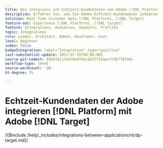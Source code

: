 ```yaml
---
title: Wie integriere ich Echtzeit-Kundendaten von Adobe [!DNL Platform] mit Adobe [!DNL Target]?
description: Erfahren Sie, wie Sie Adobe-Echtzeit-Kundendaten integrieren. [!DNL Platform] mit Adobe [!DNL Target].
solution: Real-Time Customer Data [!DNL Platform], [!DNL Target]
feature-set: Experience [!DNL Platform], [!DNL Target]
feature: Integrations, Audiences, Segments, Profiles
topic: Integrations
role: Leader, Architect, Admin, Developer, User
level: Beginner
index: false
badgeIntegration: label="Integration" type="positive"
last-substantial-update: 2023-07-25T00:00:00Z
source-git-commit: 94b074c17e976e4f4acbb1ff41aacfc9bf74744c
workflow-type: tm+mt
source-wordcount: '28'
ht-degree: 3%

---
```



# Echtzeit-Kundendaten der Adobe integrieren [!DNL Platform] mit Adobe [!DNL Target]

{{$include /help/_includes/integrations-between-applications/rtcdp-target.md}}
